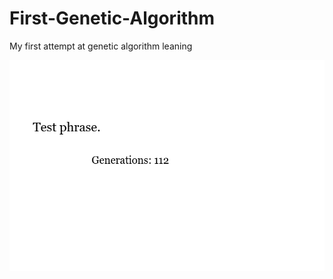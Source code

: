 # First-Genetic-Algorithm
My first attempt at genetic algorithm leaning

![Example image](example.png)
